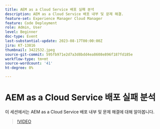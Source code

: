 ```yaml
---
title: AEM as a Cloud Service 배포 실패 분석
description: AEM as a Cloud Service 배포 내부 및 문제 해결.
feature-set: Experience Manager Cloud Manager
feature: Code Deployment
role: Admin, User
level: Beginner
doc-type: Event
last-substantial-update: 2023-08-17T00:00:00Z
jira: KT-13816
thumbnail: 3422532.jpeg
source-git-commit: 595fb971e2d7a3d8bdd4ea8608e896f187fd185e
workflow-type: tm+mt
source-wordcount: '41'
ht-degree: 0%

---
```


# AEM as a Cloud Service 배포 실패 분석

이 세션에서는 AEM as a Cloud Service 배포 내부 및 문제 해결에 대해 알아봅니다.

>[!VIDEO](https://video.tv.adobe.com/v/3422532/?learn=on)
